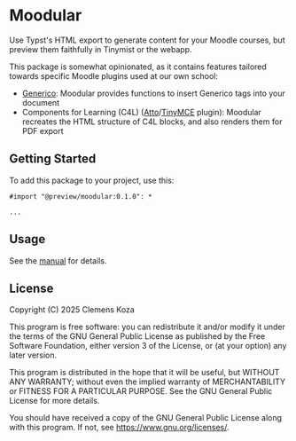 # Moodular

Use Typst's HTML export to generate content for your Moodle courses, but preview them faithfully in Tinymist or the webapp.

This package is somewhat opinionated, as it contains features tailored towards specific Moodle plugins used at our own school:

- [Generico](https://moodle.org/plugins/filter_generico): Moodular provides functions to insert Generico tags into your document
- Components for Learning (C4L) ([Atto](https://moodle.org/plugins/atto_c4l)/[TinyMCE](https://moodle.org/plugins/tiny_c4l) plugin): Moodular recreates the HTML structure of C4L blocks, and also renders them for PDF export

## Getting Started

To add this package to your project, use this:

```typ
#import "@preview/moodular:0.1.0": *

...
```

<!-- <picture>
  <source media="(prefers-color-scheme: dark)" srcset="./thumbnail-dark.svg">
  <img src="./thumbnail-light.svg">
</picture> -->

## Usage

See the [manual](docs/manual.pdf) for details.

## License

Copyright (C) 2025 Clemens Koza

This program is free software: you can redistribute it and/or modify
it under the terms of the GNU General Public License as published by
the Free Software Foundation, either version 3 of the License, or
(at your option) any later version.

This program is distributed in the hope that it will be useful,
but WITHOUT ANY WARRANTY; without even the implied warranty of
MERCHANTABILITY or FITNESS FOR A PARTICULAR PURPOSE.  See the
GNU General Public License for more details.

You should have received a copy of the GNU General Public License
along with this program.  If not, see <https://www.gnu.org/licenses/>.
